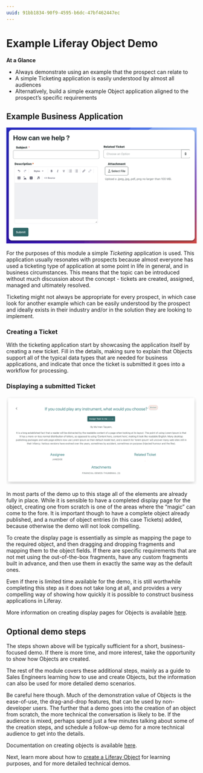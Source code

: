 ```yaml
---
uuid: 91bb1834-90f9-4595-b6dc-47bf462447ec
---
```


# Example Liferay Object Demo

**At a Glance**

* Always demonstrate using an example that the prospect can relate to
* A simple Ticketing application is easily understood by almost all audiences
* Alternatively, build a simple example Object application aligned to the prospect’s specific requirements

## Example Business Application

![A good example application of Objects is a Ticketing application.](./example-object-demo/images/01.png)

For the purposes of this module a simple _Ticketing_ application is used. This application usually resonates with prospects because almost everyone has used a ticketing type of application at some point in life in general, and in business circumstances. This means that the topic can be introduced without much discussion about the concept - tickets are created, assigned, managed and ultimately resolved. 

Ticketing might not always be appropriate for every prospect, in which case look for another example which can be easily understood by the prospect and ideally exists in their industry and/or in the solution they are looking to implement.

### Creating a Ticket

With the ticketing application start by showcasing the application itself by creating a new ticket. Fill in the details, making sure to explain that Objects support all of the typical data types that are needed for business applications, and indicate that once the ticket is submitted it goes into a workflow for processing.

### Displaying a submitted Ticket

![Objects are integrated to the Info framework which allows the creation of Display Page Templates to display Object Entries.](./example-object-demo/images/02.png)

In most parts of the demo up to this stage all of the elements are already fully in place. While it is sensible to have a completed display page for the object, creating one from scratch is one of the areas where the “magic” can come to the fore. It is important though to have a complete object already published, and a number of object entries (in this case Tickets) added, because otherwise the demo will not look compelling.

To create the display page is essentially as simple as mapping the page to the required object, and then dragging and dropping fragments and mapping them to the object fields. If there are specific requirements that are not met using the out-of-the-box fragments, have any custom fragments built in advance, and then use them in exactly the same way as the default ones.

Even if there is limited time available for the demo, it is still worthwhile completing this step as it does not take long at all, and provides a very compelling way of showing how quickly it is possible to construct business applications in Liferay. 

More information on creating display pages for Objects is available [here](https://learn.liferay.com/web/guest/w/dxp/building-applications/objects/displaying-object-entries#creating-display-page-templates-for-objects).

## Optional demo steps

The steps shown above will be typically sufficient for a short, business-focused demo. If there is more time, and more interest, take the opportunity to show how Objects are created. 

The rest of the module covers these additional steps, mainly as a guide to Sales Engineers learning how to use and create Objects, but the information can also be used for more detailed demo scenarios.

Be careful here though. Much of the demonstration value of Objects is the ease-of-use, the drag-and-drop features, that can be used by non-developer users. The further that a demo goes into the creation of an object from scratch, the more technical the conversation is likely to be. If the audience is mixed, perhaps spend just a few minutes talking about some of the creation steps, and schedule a follow-up demo for a more technical audience to get into the details.

Documentation on creating objects is available [here](https://learn.liferay.com/web/guest/w/dxp/building-applications/objects/creating-and-managing-objects/creating-objects).

Next, learn more about how to [create a Liferay Object](./creating-objects.md) for learning purposes, and for more detailed technical demos.
